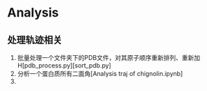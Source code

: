 # Analysis

## 处理轨迹相关
1. 批量处理一个文件夹下的PDB文件，对其原子顺序重新排列、重新加H[pdb_process.py][sort_pdb.py]
2. 分析一个蛋白质所有二面角[Analysis traj of chignolin.ipynb]
3. 
